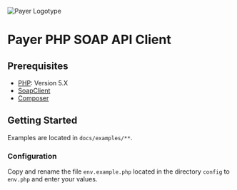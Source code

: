 ![Payer Logotype](http://www.payer.se/public/PAYER-GENERIC_LOGO-2018.png)
# Payer PHP SOAP API Client

## Prerequisites

* [PHP](http://php.org): Version 5.X
* [SoapClient](http://php.net/manual/en/class.soapclient.php)
* [Composer](https://getcomposer.org)

## Getting Started

Examples are located in `docs/examples/**`.

### Configuration

Copy and rename the file `env.example.php` located in the directory `config` to `env.php` and enter your values.




